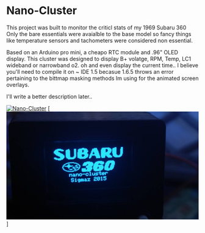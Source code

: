 # Nano-Cluster
This project was built to monitor the criticl stats of my 1969 Subaru 360
Only the bare essentials were avaialble to the base model so fancy things like temperature sensors and tachometers were considered non essential.

Based on an Arduino pro mini, a cheapo RTC module and .96" OLED display.
This cluster was designed to display B+ volatge, RPM, Temp, LC1 wideband or narrowband o2. oh and even display the current time..
I believe you'll need to compile it on ~ IDE 1.5 becasue 1.6.5 throws an error pertaining to the bittmap masking methods Im using for the animated screen overlays.

I'll write a better description later..

[![Nano-Cluster](https://img.youtube.com/vi/O1rzJWp69nk/0.jpg)](https://www.youtube.com/watch?v=O1rzJWp69nk)
[![Nano-Cluster](/DisplayTests/nano5.jpg)]

